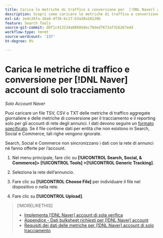 ```yaml
---
title: Carica le metriche di traffico e conversione per  [!DNL Naver] account di solo tracciamento
description: Scopri come caricare le metriche di traffico e conversione per il tracciamento e il reporting solo per gli account  [!DNL Naver] .
exl-id: 2e4c26fa-16a8-4f36-bc17-b3a38a18120b
feature: Search Tools
source-git-commit: d0f1c413134a0868ddec79ded7672af316267edd
workflow-type: tm+mt
source-wordcount: '137'
ht-degree: 0%

---
```


# Carica le metriche di traffico e conversione per [!DNL Naver] account di solo tracciamento

*Solo Account Naver*

Puoi caricare un file TSV, CSV o TXT delle metriche di traffico aggregate giornaliere e delle metriche di conversione per il tracciamento e il reporting solo per gli account di rete degli annunci. I dati devono seguire un [formato specificato](naver-tracking-campaigns-data-requirements.md). Se il file contiene dati per entità che non esistono in Search, Social e Commerce, tali righe vengono ignorate.

Search, Social e Commerce non sincronizzano i dati con la rete di annunci né fanno offerte per l’account.

1. Nel menu principale, fare clic su **[!UICONTROL Search, Social, & Commerce]> [!UICONTROL Tools] >[!UICONTROL Generic Tracking]**.

1. Seleziona la rete dell’annuncio.

1. Fare clic su **[!UICONTROL Choose File]** per individuare il file nel dispositivo o nella rete.

1. Fare clic su **[!UICONTROL Upload]**.

>[!MORELIKETHIS]
>
>* [Implementa [!DNL Naver] account di sola verifica](/help/search-social-commerce/campaign-management/naver-tracking-only-account-implement.md)
>* [Appendice - Dati bulksheet richiesti per [!DNL Naver] account](/help/search-social-commerce/campaign-management/bulksheets/bulksheet-data-formats/bulksheet-data-naver.md)
>* [Requisiti dei dati delle metriche per [!DNL Naver] account di solo tracciamento](/help/search-social-commerce/tools/metrics-upload-tracking-campaigns/naver-tracking-campaigns-data-requirements.md)
